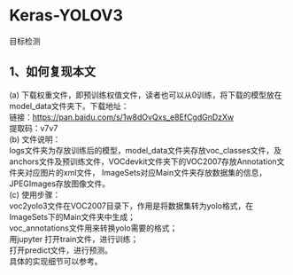 # Keras-YOLOV3   

目标检测   

## 1、如何复现本文   
(a) 下载权重文件，即预训练权值文件，读者也可以从0训练，将下载的模型放在model_data文件夹下。下载地址：   
链接：https://pan.baidu.com/s/1w8dOvQxs_e8EfCgdGnDzXw   
提取码：v7v7   
(b) 文件说明：  
logs文件夹为存放训练后的模型，model_data文件夹存放voc_classes文件，及anchors文件及预训练文件，VOCdevkit文件夹下的VOC2007存放Annotation文件夹对应图片的xml文件，  ImageSets对应Main文件夹存放数据集的信息，JPEGImages存放图像文件。  
(c) 使用步骤：  
voc2yolo3文件在VOC2007目录下，作用是将数据集转为yolo格式，在ImageSets下的Main文件夹中生成；  
voc_annotations文件用来转换yolo需要的格式；  
用jupyter 打开train文件，进行训练；  
打开predict文件，进行预测。  
具体的实现细节可以参考。

